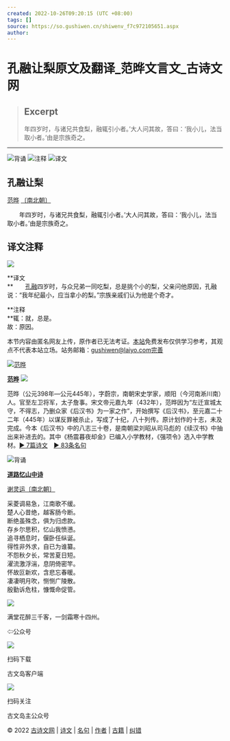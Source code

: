 ```yaml
---
created: 2022-10-26T09:20:15 (UTC +08:00)
tags: []
source: https://so.gushiwen.cn/shiwenv_f7c972105651.aspx
author: 
---
```


# 孔融让梨原文及翻译_范晔文言文_古诗文网

> ## Excerpt
> 年四岁时，与诸兄共食梨，融辄引小者。’大人问其故，答曰：‘我小儿，法当取小者。’由是宗族奇之。

---
![背诵](https://song.gushiwen.cn/siteimg/bei-pic.png) ![注释](https://song.gushiwen.cn/siteimg/zhu-pic.png) ![译文](https://song.gushiwen.cn/siteimg/yi-pic.png)

## 孔融让梨

[范晔](https://so.gushiwen.cn/authorv_0f50cd3d6631.aspx) [〔南北朝〕](https://so.gushiwen.cn/shiwens/default.aspx?cstr=%e5%8d%97%e5%8c%97%e6%9c%9d)

　　年四岁时，与诸兄共食梨，融辄引小者。’大人问其故，答曰：‘我小儿，法当取小者。’由是宗族奇之。

## 译文注释

![](https://song.gushiwen.cn/siteimg/speak-er.png)

**译文  
**　　[孔融](https://so.gushiwen.cn/authorv_79ce6da74cf3.aspx)四岁时，与众兄弟一同吃梨，总是挑个小的梨，父亲问他原因，孔融说：“我年纪最小，应当拿小的梨。”宗族亲戚们认为他是个奇才。

**注释  
**辄：就，总是。  
故：原因。

本节内容由匿名网友上传，原作者已无法考证。[本站](https://www.gushiwen.cn/)免费发布仅供学习参考，其观点不代表本站立场。站务邮箱：gushiwen@laiyo.com[完善](https://so.gushiwen.cn/jiucuo.aspx?u=%e7%bf%bb%e8%af%9162020%e3%80%8a%e8%af%91%e6%96%87%e6%b3%a8%e9%87%8a%e3%80%8b)

[![范晔](https://song.gushiwen.cn/authorImg/fanye.jpg)](https://so.gushiwen.cn/authorv_0f50cd3d6631.aspx)

[**范晔**](https://so.gushiwen.cn/authorv_0f50cd3d6631.aspx) ![](https://song.gushiwen.cn/siteimg/speak-er.png)

范晔（公元398年—公元445年），字蔚宗，南朝宋史学家，顺阳（今河南淅川南）人。官至左卫将军，太子詹事。宋文帝元嘉九年（432年），范晔因为“左迁宣城太守，不得志，乃删众家《后汉书》为一家之作”，开始撰写《后汉书》，至元嘉二十二年（445年）以谋反罪被杀止，写成了十纪，八十列传。原计划作的十志，未及完成。今本《后汉书》中的八志三十卷，是南朝梁刘昭从司马彪的《续汉书》中抽出来补进去的。其中《杨震暮夜却金》已编入小学教材，《强项令》选入中学教材。[► 7篇诗文](https://so.gushiwen.cn/shiwens/default.aspx?astr=%e8%8c%83%e6%99%94)　[► 83条名句](https://so.gushiwen.cn/mingjus/default.aspx?astr=%e8%8c%83%e6%99%94)

![背诵](https://song.gushiwen.cn/siteimg/bei-pic.png)

[**道路忆山中诗**](https://so.gushiwen.cn/shiwenv_8c10382c3d11.aspx)

[谢灵运](https://so.gushiwen.cn/authorv.aspx?name=%e8%b0%a2%e7%81%b5%e8%bf%90)[〔南北朝〕](https://so.gushiwen.cn/shiwens/default.aspx?cstr=%e5%8d%97%e5%8c%97%e6%9c%9d)

采菱调易急，江南歌不缓。  
楚人心昔绝，越客肠今断。  
断绝虽殊念，俱为归虑款。  
存乡尔思积，忆山我愤懑。  
追寻栖息时，偃卧任纵诞。  
得性非外求，自已为谁纂。  
不怨秋夕长，常苦夏日短。  
濯流激浮湍，息阴倚密竿。  
怀故叵新欢，含悲忘春暖。  
凄凄明月吹，恻恻广陵散。  
殷勤诉危柱，慷慨命促管。

![](https://song.gushiwen.cn/siteimg/app/erma_guwendao.png)

满堂花醉三千客，一剑霜寒十四州。

⇦公众号

![](https://song.gushiwen.cn/siteimg/app/appdownGwd2021.png)

扫码下载

古文岛客户端

![](https://song.gushiwen.cn/siteimg/app/erma_guwendao.png)

扫码关注

古文岛主公众号

© 2022 [古诗文网](https://www.gushiwen.cn/) | [诗文](https://so.gushiwen.cn/shiwens/) | [名句](https://so.gushiwen.cn/mingjus/) | [作者](https://so.gushiwen.cn/authors/) | [古籍](https://so.gushiwen.cn/guwen/) | [纠错](https://so.gushiwen.cn/jiucuo.aspx?u=)
